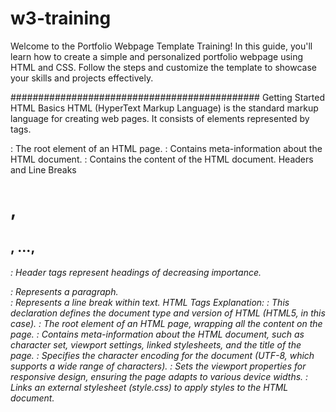 # w3-training
Welcome to the Portfolio Webpage Template Training! In this guide, you'll learn how to create a simple and personalized portfolio webpage using HTML and CSS. Follow the steps and customize the template to showcase your skills and projects effectively.

#############################################
Getting Started
HTML Basics
HTML (HyperText Markup Language) is the standard markup language for creating web pages. It consists of elements represented by tags.

<html>: The root element of an HTML page.
<head>: Contains meta-information about the HTML document.
<body>: Contains the content of the HTML document.
Headers and Line Breaks
<h1>, <h2>, ..., <h6>: Header tags represent headings of decreasing importance.
<p>: Represents a paragraph.
<br>: Represents a line break within text.
HTML Tags Explanation:
<!DOCTYPE html>:
This declaration defines the document type and version of HTML (HTML5, in this case).
<html>:
The root element of an HTML page, wrapping all the content on the page.
<head>:
Contains meta-information about the HTML document, such as character set, viewport settings, linked stylesheets, and the title of the page.
<meta charset="UTF-8">:
Specifies the character encoding for the document (UTF-8, which supports a wide range of characters).
<meta name="viewport" content="width=device-width, initial-scale=1.0">:
Sets the viewport properties for responsive design, ensuring the page adapts to various device widths.
<link rel="stylesheet" href="style.css">:
Links an external stylesheet (style.css) to apply styles to the HTML document.
<title>:
Sets the title of the HTML document, which appears in the browser's title bar or tab.
<body>:
Contains the main content of the HTML document, such as headers, sections, and the footer.
<header>:
Represents a header section typically containing site branding and navigation.
<nav>:
Defines a navigation bar, often containing a list of links to different sections of the webpage.
<div class="container">:
A <div> element with a class of "container" is often used for styling purposes. It sets a maximum width and centers the content.
<h1> to <h3>:
Heading tags from <h1> to <h3> represent different levels of headings. They are used for titles and subtitles.
<ul> and <li>:
<ul> represents an unordered list, and <li> represents list items. Used to create a list, such as the navigation links.
<a>:
Represents anchor tags, used to create hyperlinks. In this case, used for navigation links.
<section>:
Represents a generic section in an HTML document. Used to structure the content into meaningful parts.
<img>:
Represents an image. Used to display project images in the portfolio section.
<p>:
Represents a paragraph. Used for text content in various sections.
<br>:
Represents a line break within text. Used for creating new lines in the "Contact Me" section.
<footer>:
Represents a footer section. Often contains information such as copyright statements or additional details.
Open the index.html file in your preferred text editor.
Familiarize yourself with the basic HTML structure.
Explore the purpose of meta tags, the importance of the title tag, and linking the CSS file.
About Me Section
Create an engaging introduction about yourself in the "About Me" section.
Understand the structure of HTML sections and text content.
Portfolio Section
Add your projects to the "Portfolio" section.
Use images, headings, and paragraphs to describe each project.
Contact Me Section
Update the contact information in the "Contact Me" section.
Learn how to create a mailto link for your email address.
Footer
Customize the footer with your own name and the current year.
Styling with CSS
Open the style.css file and explore basic CSS styles.
Experiment with styles to personalize the appearance of your portfolio.

TO DO
Customization:

Replace "Your Name" with your own name throughout the HTML document.
Update the "About Me" section with your introduction.
Project Showcase:

Add your projects to the "Portfolio" section by replicating the project structure.
Contact Information:

Replace "your@email.com" with your own email address in the contact section.
Styling Practice:

Experiment with additional styles in the CSS file to personalize the appearance of your portfolio.
